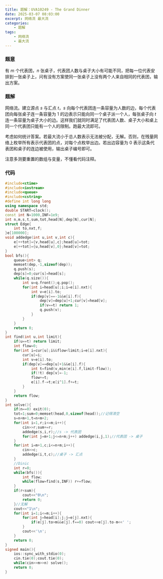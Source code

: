 ```yaml
---
title: 题解：UVA10249 - The Grand Dinner
date: 2025-03-07 08:03:00
excerpt: 网络流 最大流
categories: 
    - 题解
tags: 
    - 网络流
    - 最大流
---
```


### 题意
有 $m$ 个代表团，$n$ 张桌子，代表团人数与桌子大小有可能不同，把每一位代表安排到一张桌子上，问有没有方案使同一张桌子上没有两个人来自相同的代表团，输出方案。

### 题解
网络流。建立源点 $s$ 与汇点 $t$，$s$ 向每个代表团连一条容量为人数的边，每个代表团向每张桌子连一条容量为 $1$ 的边表示只能向同一个桌子派一个人，每张桌子向 $t$ 连一条容量为桌子大小的边。这样我们就同时满足了代表团人数、桌子大小和桌上同一个代表团只能有一个人的限制。跑最大流即可。

考虑如何统计答案。若最大流小于总人数表示无法被分配，无解。否则，在残量网络上枚举所有表示代表团的点，对每个点枚举出边。若出边容量为 $0$ 表示这条代表团和桌子的连边被使用，输出桌子编号即可。

注意多测要重置的数组与变量，不懂看代码注释。

### 代码
```cpp
#include<ctime>
#include<iostream>
#include<queue>
#include<cstring>
#define int long long
using namespace std;
double START=clock();
const int N=1000,INF=1e9;
int n,m,s,t,sum,tot,head[N],dep[N],cur[N];
struct Edge{
    int to,nxt,f;
}e[100000];
void addedge(int u,int v,int c){
    e[++tot]={v,head[u],c};head[u]=tot;
    e[++tot]={u,head[v],0};head[v]=tot;
}
bool bfs(){
    queue<int> q;
    memset(dep,-1,sizeof(dep));
    q.push(s);
    dep[s]=0;cur[s]=head[s];
    while(q.size()){
        int u=q.front();q.pop();
        for(int i=head[u];i;i=e[i].nxt){
            int v=e[i].to;
            if(dep[v]==-1&&e[i].f){
                dep[v]=dep[u]+1;cur[v]=head[v];
                if(v==t) return 1;
                q.push(v);
            }
        }
    }
    return 0;
}
int find(int u,int limit){
    if(u==t) return limit;
    int flow=0;
    for(int i=cur[u];i&&flow<limit;i=e[i].nxt){
        cur[u]=i;
        int v=e[i].to;
        if(dep[v]==dep[u]+1&&e[i].f){
            int t=find(v,min(e[i].f,limit-flow));
            if(!t) dep[v]=-1;
            flow+=t;
            e[i].f-=t;e[i^1].f+=t;
        }
    }
    return flow;
}
int solve(){
	if(n==0) exit(0);
    tot=1;sum=0;memset(head,0,sizeof(head));//记得清空
    s=n+m+1,t=n+m+2;
    for(int i=1,r;i<=m;i++){
        cin>>r;sum+=r;
        addedge(s,i,r);//s -> 代表团
        for(int j=m+1;j<=n+m;j++) addedge(i,j,1);//代表团 -> 桌子 
    }
    for(int i=m+1,c;i<=n+m;i++){
        cin>>c;
        addedge(i,t,c);//桌子 -> 汇点
    }
    //Dinic
    int r=0;
    while(bfs()){
        int flow;
        while(flow=find(s,INF)) r+=flow;
    }
    if(r<sum){
        cout<<"0\n";
        return 0;
    }//无解
    cout<<"1\n";
    for(int i=1;i<=m;i++){
        for(int j=head[i];j;j=e[j].nxt){
            if(e[j].to>m&&e[j].f==0) cout<<e[j].to-m<<' ';
        }
        cout<<'\n';
    }	
    return 0;
}
signed main(){
    ios::sync_with_stdio(0);
    cin.tie(0);cout.tie(0);	
	while(cin>>m>>n) solve();
	return 0;
}
```